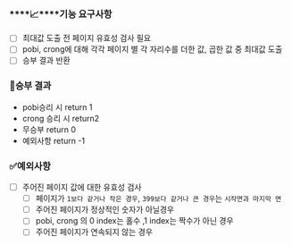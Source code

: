 ### ****📈****기능 요구사항

- [ ]  최대값 도출 전 페이지 유효성 검사 필요
- [ ]  pobi, crong에 대해 각각 페이지 별 각 자리수를 더한 값, 곱한 값 중 최대값 도출
- [ ]  승부 결과 반환

### 🫵승부 결과

- pobi승리 시 return 1
- crong 승리 시 return2
- 무승부 return 0
- 예외사항 return -1

### ✅예외사항

- [ ]  주어진 페이지 값에 대한 유효성 검사
    - [ ]  페이지가 `1보다 같거나 작은 경우`, `399보다 같거나 큰 경우`는 `시작면과 마지막 면`
    - [ ]  주어진 페이지가 정상적인 숫자가 아닐경우
    - [ ]  pobi, crong 의 0 index는 홀수 ,1 index는 짝수가 아닌 경우
    - [ ]  주어진 페이지가 연속되지 않는 경우